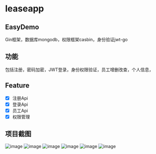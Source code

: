 # leaseapp

## EasyDemo
Gin框架，数据库mongodb，权限框架casbin，身份验证jwt-go
## 功能
包括注册，密码加密，JWT登录，身份权限验证，员工增删改查，个人信息，
## Feature
- [x] 注册Api
- [x] 登录Api
- [x] 员工Api
- [x] 权限管理

## 项目截图
![image](https://github.com/MartiniGo/leaseapp/blob/master/screenshot/01.png)
![image](https://github.com/MartiniGo/leaseapp/blob/master/screenshot/03.png)
![image](https://github.com/MartiniGo/leaseapp/blob/master/screenshot/04.png)
![image](https://github.com/MartiniGo/leaseapp/blob/master/screenshot/05.png)
![image](https://github.com/MartiniGo/leaseapp/blob/master/screenshot/06.png)
![image](https://github.com/MartiniGo/leaseapp/blob/master/screenshot/07.png)
